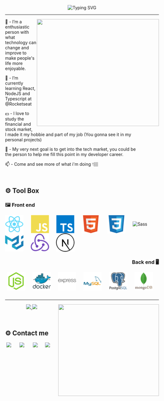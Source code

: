 <div align="center">
  <img src="https://readme-typing-svg.demolab.com?    font=Fira+Code&size=30&pause=1000&center=true&width=600&lines=Hey%2C+how's+going%3F++I'm+Ygor+Bravim;%3C+Web+developer+%2F%3E" alt="Typing SVG" />
</div>
<hr>
  <img  align="right" height="350px" width="400px" src="https://sollute.com.br/images/outsourcing-de-ti/destaque-sollute-outsourcing-de-ti.gif" />
 
  👀 - I’m a enthusiastic person with what technology can change and improve to make people's life more enjoyable.
  
  🌱 - I’m currently learning React, NodeJS and Typescript at @Rocketseat
  
  💵 - I love to study the financial and stock market, <br> I made it my hobbie and part of my job (You gonna see it in my <br> personal projects)
  
  🎯 - My very next goal is to get into the tech market, you could be <br> the person to help me fill this point in my developer career.
  
  📫 - Come and see more of what i'm doing 👇🏽
  
<br>
  
<h2>⚙️ Tool Box</h2>
  
<div>
  <div align="left" width="300px">
    <h3>🖼️ Front end </h3>
    <div>
      <img align="center" alt="React" height="60" src="https://raw.githubusercontent.com/devicons/devicon/master/icons/react/react-original.svg">&nbsp&nbsp&nbsp&nbsp&nbsp
      <img align="center" alt="Js" height="60" src="https://raw.githubusercontent.com/devicons/devicon/master/icons/javascript/javascript-plain.svg">&nbsp&nbsp&nbsp&nbsp&nbsp
      <img align="center" alt="Ts" height="60" src="https://raw.githubusercontent.com/devicons/devicon/master/icons/typescript/typescript-plain.svg">&nbsp&nbsp&nbsp&nbsp&nbsp
      <img align="center" alt="HTML" height="60" src="https://raw.githubusercontent.com/devicons/devicon/master/icons/html5/html5-original.svg">&nbsp&nbsp&nbsp&nbsp&nbsp
      <img align="center" alt="CSS" height="60" src="https://raw.githubusercontent.com/devicons/devicon/master/icons/css3/css3-original.svg">&nbsp&nbsp&nbsp&nbsp&nbsp
      <img align="center" alt="Sass" height="60" src="https://cdn.jsdelivr.net/gh/devicons/devicon/icons/sass/sass-original.svg">&nbsp&nbsp&nbsp&nbsp&nbsp
      <img align="center" alt="Material-Ui" height="60" src="https://raw.githubusercontent.com/devicons/devicon/1119b9f84c0290e0f0b38982099a2bd027a48bf1/icons/materialui/materialui-original.svg">&nbsp&nbsp&nbsp&nbsp&nbsp
      <img align="center" alt="Redux" height="60" src="https://raw.githubusercontent.com/devicons/devicon/1119b9f84c0290e0f0b38982099a2bd027a48bf1/icons/redux/redux-original.svg">&nbsp&nbsp&nbsp&nbsp&nbsp
      <img align="center" alt="NextJS" height="60" src="https://raw.githubusercontent.com/devicons/devicon/1119b9f84c0290e0f0b38982099a2bd027a48bf1/icons/nextjs/nextjs-line.svg">     &nbsp&nbsp&nbsp&nbsp&nbsp 
    </div>
  </div>

  <div align="right" width="300px">
    <h3>Back end 🖥️</h3>
    <div>
      <img align="center" alt="NodeJS" height="60" src="https://raw.githubusercontent.com/devicons/devicon/1119b9f84c0290e0f0b38982099a2bd027a48bf1/icons/nodejs/nodejs-original.svg">&nbsp&nbsp&nbsp&nbsp&nbsp
      <img align="center" alt="Docker" height="60" src="https://raw.githubusercontent.com/devicons/devicon/1119b9f84c0290e0f0b38982099a2bd027a48bf1/icons/docker/docker-original-wordmark.svg">&nbsp&nbsp&nbsp&nbsp&nbsp
      <img align="center" alt="Express" height="60" src="https://raw.githubusercontent.com/devicons/devicon/1119b9f84c0290e0f0b38982099a2bd027a48bf1/icons/express/express-original-wordmark.svg">&nbsp&nbsp&nbsp&nbsp&nbsp
      <img align="center" alt="MySQL" height="60" src="https://raw.githubusercontent.com/devicons/devicon/1119b9f84c0290e0f0b38982099a2bd027a48bf1/icons/mysql/mysql-original-wordmark.svg">&nbsp&nbsp&nbsp&nbsp&nbsp
      <img align="center" alt="PostgreSQL" height="60" src="https://raw.githubusercontent.com/devicons/devicon/1119b9f84c0290e0f0b38982099a2bd027a48bf1/icons/postgresql/postgresql-original-wordmark.svg">&nbsp&nbsp&nbsp&nbsp&nbsp
      <img align="center" alt="NodeJS" height="60" src="https://raw.githubusercontent.com/devicons/devicon/1119b9f84c0290e0f0b38982099a2bd027a48bf1/icons/mongodb/mongodb-original-wordmark.svg">&nbsp&nbsp&nbsp&nbsp&nbsp
    </div>
  </div>
</div>

<br>
<hr>
 
 <img align="right" height="300px" width="330px" src="https://github.com/abhisheknaiidu/abhisheknaiidu/raw/master/code.gif?raw=true"/>

<div align="center">
  <a href="https://github.com/ygorbravimr">
    <img height="135em" src="https://github-readme-stats.vercel.app/api?username=ygorbravimr&count_private=true&include_all_commits=true&show_icons=true&theme=github_dark&hide_border=false&show_owner=true"/>
    <img height="135em" src="https://github-readme-stats.vercel.app/api/top-langs/?username=ygorbravimr&theme=github_dark&hide_border=false&&layout=compact"/>
  </a>
</div>
<br> <br>


<h2>⚙️ Contact me</h2>

<div align="center">
  <a href="https://portfolio2point0-six.vercel.app/" target="_blank"><img src="https://img.shields.io/badge/-Portfolio-%230f0f0f?style=for-the-badge&logo=hashnode&logoColor=white" target="_blank"></a> &nbsp&nbsp&nbsp&nbsp&nbsp
  <a href="mailto:ygorbravimr@gmail.com" target="_blank"><img src="https://img.shields.io/badge/-Gmail-%23d84132?style=for-the-badge&logo=gmail&logoColor=white" target="_blank"></a> &nbsp&nbsp&nbsp&nbsp&nbsp
  <a href="https://www.linkedin.com/in/ygorbravimr/" target="_blank"><img src="https://img.shields.io/badge/-LinkedIn-%230077B5?style=for-the-badge&logo=linkedin&logoColor=white" target="_blank"></a>&nbsp&nbsp&nbsp&nbsp&nbsp
  <a href="https://wa.me/5527999541160" target="_blank"><img src="https://img.shields.io/badge/WhatsApp-25D366?style=for-the-badge&logo=whatsapp&logoColor=white" target="_blank"></a> &nbsp&nbsp&nbsp&nbsp&nbsp
</div>

<div align="center">
  
</div>
